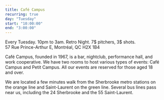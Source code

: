 ```yaml
---
title: Café Campus
recurring: true
day: "Tuesday"
start: "10:00:00"
end: "3:00:00"
---
```


Every Tuesday. 10pm to 3am. Retro Night. 7$ pitchers, 3$ shots.<br>
57 Rue Prince-Arthur E, Montréal, QC H2X 1B4

<!-- more -->

Café Campus, founded in 1967, is a bar, nightclub, performance hall, and work cooperative. We have two rooms to host various types of events: Café Campus and Petit Campus. All our events are reserved for those aged 18 and over.

We are located a few minutes walk from the Sherbrooke metro stations on the orange line and Saint-Laurent on the green line. Several bus lines pass near us, including the 24 Sherbrooke and the 55 Saint-Laurent.
